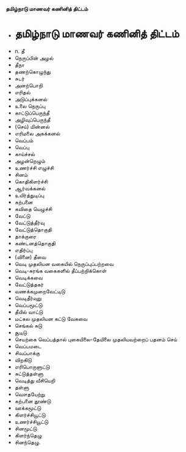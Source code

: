 **தமிழ்நாடு மாணவர் கணினித் திட்டம்**
- # தமிழ்நாடு மாணவர் கணினித் திட்டம்
- n. தீ
- நெருப்பின் அழல்
- தீநா
- தணற்கொழுந்து
- சுடர்
- அனற்பொறி
- எரிதல்
- அடுப்புக்கனல்
- உலை நெருப்பு
- காட்டுப்பெருந்தீ
- அழிவுப்பெருந்தீ
- (செய்) மின்னல்
- எரிமலை அகக்கனல்
- வெப்பம்
- வெப்பு
- காய்ச்சல்
- அழன்றெழும்
- உணர்ச்சி எழுச்சி
- சினம்
- கொதிகிளர்ச்சி
- ஆர்வக்கனல்
- உயிர்த்துடிப்பு
- கற்பனை
- கவிதை யெழுச்சி
- வேட்டு
- வேட்டுத்தீர்வு
- வேட்டுத்தொகுதி
- தாக்குரை
- கண்டனத்தொகுதி
- எதிர்ப்பு
- (வினை) தீவை
- வெடி முதலியன வகையில் நெருப்புப்பற்றவை
- வெடி-சுரங்க வகைகளில் தீப்பற்றிக்கொள்
- வெடிக்கவை
-  வேட்டுத்தகர்
- வணக்கமுறைவேட்டிடு
- வெடிதீர்வுறு
- வெப்பமூட்டு
- தீயில் வாட்டு
- மட்கல முதலியன கட்டு வேகவை
- செங்கல் சுடு
- சூடிடு
- செயற்கை வெப்பத்தால் புகையிலை-தேயிலை முதலியவற்றைப் பதனம் செய்
- வெப்பமடை
- சிவப்பாக்கு
- விறகிடு
- எரிபொருளுட்டு
- சுட்டுத்தள்ளு
- வெடித்து வீசியெறி
- தள்ளு
- வௌதயேற்று
- கற்பனை தூண்டு
- ஊக்கமூட்டு
- கிளர்ச்சியூட்டு
- உணர்ச்சியூட்டு
- சினமூட்டு
- கிளர்ந்தெழு
- சினந்தெழு.

